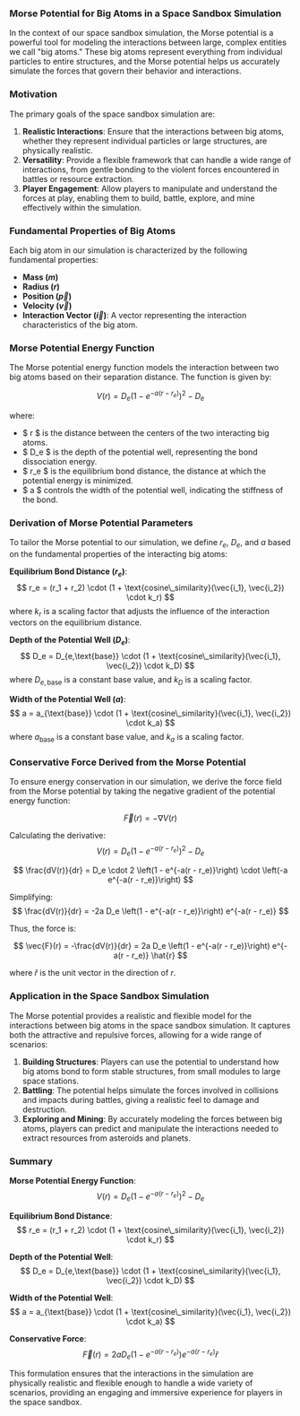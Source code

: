 ### Morse Potential for Big Atoms in a Space Sandbox Simulation

In the context of our space sandbox simulation, the Morse potential is a powerful tool for modeling the interactions between large, complex entities we call "big atoms." These big atoms represent everything from individual particles to entire structures, and the Morse potential helps us accurately simulate the forces that govern their behavior and interactions.

### Motivation

The primary goals of the space sandbox simulation are:
1. **Realistic Interactions**: Ensure that the interactions between big atoms, whether they represent individual particles or large structures, are physically realistic.
2. **Versatility**: Provide a flexible framework that can handle a wide range of interactions, from gentle bonding to the violent forces encountered in battles or resource extraction.
3. **Player Engagement**: Allow players to manipulate and understand the forces at play, enabling them to build, battle, explore, and mine effectively within the simulation.

### Fundamental Properties of Big Atoms

Each big atom in our simulation is characterized by the following fundamental properties:
- **Mass ($m$)**
- **Radius ($r$)**
- **Position ($\vec{p}$)**
- **Velocity ($\vec{v}$)**
- **Interaction Vector ($\vec{i}$)**: A vector representing the interaction characteristics of the big atom.

### Morse Potential Energy Function

The Morse potential energy function models the interaction between two big atoms based on their separation distance. The function is given by:

$$
V(r) = D_e \left(1 - e^{-a(r - r_e)}\right)^2 - D_e
$$

where:
- $ r $ is the distance between the centers of the two interacting big atoms.
- $ D_e $ is the depth of the potential well, representing the bond dissociation energy.
- $ r_e $ is the equilibrium bond distance, the distance at which the potential energy is minimized.
- $ a $ controls the width of the potential well, indicating the stiffness of the bond.

### Derivation of Morse Potential Parameters

To tailor the Morse potential to our simulation, we define $r_e$, $D_e$, and $a$ based on the fundamental properties of the interacting big atoms:

**Equilibrium Bond Distance ($r_e$)**:
$$
r_e = (r_1 + r_2) \cdot (1 + \text{cosine\_similarity}(\vec{i_1}, \vec{i_2}) \cdot k_r)
$$
where $k_r$ is a scaling factor that adjusts the influence of the interaction vectors on the equilibrium distance.

**Depth of the Potential Well ($D_e$)**:
$$
D_e = D_{e,\text{base}} \cdot (1 + \text{cosine\_similarity}(\vec{i_1}, \vec{i_2}) \cdot k_D)
$$
where $D_{e,\text{base}}$ is a constant base value, and $k_D$ is a scaling factor.

**Width of the Potential Well ($a$)**:
$$
   a = a_{\text{base}} \cdot (1 + \text{cosine\_similarity}(\vec{i_1}, \vec{i_2}) \cdot k_a)
$$
where $a_{\text{base}}$ is a constant base value, and $k_a$ is a scaling factor.

### Conservative Force Derived from the Morse Potential

To ensure energy conservation in our simulation, we derive the force field from the Morse potential by taking the negative gradient of the potential energy function:

$$
\vec{F}(r) = -\nabla V(r)
$$

Calculating the derivative:
$$
V(r) = D_e \left(1 - e^{-a(r - r_e)}\right)^2 - D_e
$$

$$
\frac{dV(r)}{dr} = D_e \cdot 2 \left(1 - e^{-a(r - r_e)}\right) \cdot \left(-a e^{-a(r - r_e)}\right)
$$

Simplifying:
$$
\frac{dV(r)}{dr} = -2a D_e \left(1 - e^{-a(r - r_e)}\right) e^{-a(r - r_e)}
$$

Thus, the force is:

$$
\vec{F}(r) = -\frac{dV(r)}{dr} = 2a D_e \left(1 - e^{-a(r - r_e)}\right) e^{-a(r - r_e)} \hat{r}
$$

where $\hat{r}$ is the unit vector in the direction of $r$.

### Application in the Space Sandbox Simulation

The Morse potential provides a realistic and flexible model for the interactions between big atoms in the space sandbox simulation. It captures both the attractive and repulsive forces, allowing for a wide range of scenarios:

1. **Building Structures**: Players can use the potential to understand how big atoms bond to form stable structures, from small modules to large space stations.
2. **Battling**: The potential helps simulate the forces involved in collisions and impacts during battles, giving a realistic feel to damage and destruction.
3. **Exploring and Mining**: By accurately modeling the forces between big atoms, players can predict and manipulate the interactions needed to extract resources from asteroids and planets.

### Summary

**Morse Potential Energy Function**:
$$
V(r) = D_e \left(1 - e^{-a(r - r_e)}\right)^2 - D_e
$$

**Equilibrium Bond Distance**:
$$
r_e = (r_1 + r_2) \cdot (1 + \text{cosine\_similarity}(\vec{i_1}, \vec{i_2}) \cdot k_r)
$$

**Depth of the Potential Well**:
$$
D_e = D_{e,\text{base}} \cdot (1 + \text{cosine\_similarity}(\vec{i_1}, \vec{i_2}) \cdot k_D)
$$

**Width of the Potential Well**:
$$
a = a_{\text{base}} \cdot (1 + \text{cosine\_similarity}(\vec{i_1}, \vec{i_2}) \cdot k_a)
$$

**Conservative Force**:
$$
\vec{F}(r) = 2a D_e \left(1 - e^{-a(r - r_e)}\right) e^{-a(r - r_e)} \hat{r}
$$

This formulation ensures that the interactions in the simulation are physically realistic and flexible enough to handle a wide variety of scenarios, providing an engaging and immersive experience for players in the space sandbox.
